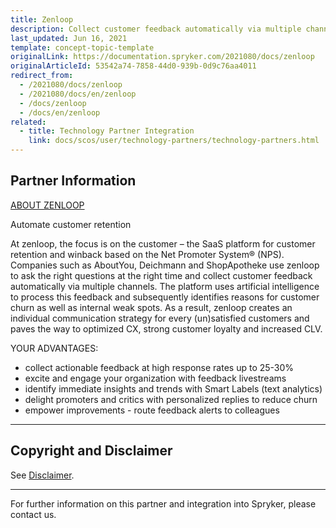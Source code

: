 ```yaml
---
title: Zenloop
description: Collect customer feedback automatically via multiple channels by integrating  Zenlopp into Spryker Commerce OS.
last_updated: Jun 16, 2021
template: concept-topic-template
originalLink: https://documentation.spryker.com/2021080/docs/zenloop
originalArticleId: 53542a74-7858-44d0-939b-0d9c76aa4011
redirect_from:
  - /2021080/docs/zenloop
  - /2021080/docs/en/zenloop
  - /docs/zenloop
  - /docs/en/zenloop
related:
  - title: Technology Partner Integration
    link: docs/scos/user/technology-partners/technology-partners.html
---
```


## Partner Information

[ABOUT ZENLOOP](https://www.zenloop.com)

Automate customer retention

At zenloop, the focus is on the customer – the SaaS platform for customer retention and winback based on the Net Promoter System® (NPS). Companies such as AboutYou, Deichmann and ShopApotheke use zenloop to ask the right questions at the right time and collect customer feedback automatically via multiple channels. The platform uses artificial intelligence to process this feedback and subsequently identifies reasons for customer churn as well as internal weak spots. As a result, zenloop creates an individual communication strategy for every (un)satisfied customers and paves the way to optimized CX, strong customer loyalty and increased CLV.

YOUR ADVANTAGES:

* collect actionable feedback at high response rates up to 25-30%
* excite and engage your organization with feedback livestreams
* identify immediate insights and trends with Smart Labels (text analytics)
* delight promoters and critics with personalized replies to reduce churn
* empower improvements - route feedback alerts to colleagues

---

## Copyright and Disclaimer

See [Disclaimer](https://github.com/spryker/spryker-documentation).

---
For further information on this partner and integration into Spryker, please contact us.

<div class="hubspot-form js-hubspot-form" data-portal-id="2770802" data-form-id="163e11fb-e833-4638-86ae-a2ca4b929a41" id="hubspot-1"></div>
